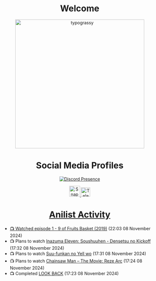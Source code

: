 <div align="center">

# Welcome
<a href="https://github.com/kawarimidoll/typograssy">
    <img alt="typograssy" src="https://typograssy.deno.dev/api?text=%E3%82%88%E3%81%86%E3%81%93%E3%81%9D%E3%81%BF%E3%81%AA%E3%81%95%E3%82%93%20-%20Sheby--&&l0=none&l1=82d9d0&l2=027353&l3=038c4c&l4=01402e&bg=none&frame=none&speed=100&comment=" width="421.99">
</a>

</div>

<div align="center">

# Social Media Profiles

[![Discord Presence](https://lanyard.cnrad.dev/api/612532963938271232)](https://discord.com/users/612532963938271232)


<a href="https://www.snapchat.com/add/a.sheby" title="Snapchat Profile">
    <img src="https://www.freepnglogos.com/uploads/snapchat-logo-png-0.png" width="35" alt="Snapchat Logo" />


<a href="https://t.me/ASheby" title="Telegram Profile">
    <img src="https://www.freepnglogos.com/uploads/telegram-logo-png-0.png" width="30" alt="Telegram Logo" />


</div>

<div align="center">

# Anilist Activity

</div>

<!-- ANILIST_ACTIVITY:start -->

-   📺 Watched episode 1 - 9 of [Fruits Basket (2019)](https://anilist.co/anime/105334) (22:03 08 November 2024)
-   📺 Plans to watch [Inazuma Eleven: Soushuuhen - Densetsu no Kickoff](https://anilist.co/anime/180804) (17:32 08 November 2024)
-   📺 Plans to watch [Suu-funkan no Yell wo](https://anilist.co/anime/173935) (17:31 08 November 2024)
-   📺 Plans to watch [Chainsaw Man – The Movie: Reze Arc](https://anilist.co/anime/171627) (17:24 08 November 2024)
-   📺 Completed [LOOK BACK](https://anilist.co/anime/174788) (17:23 08 November 2024)

<!-- ANILIST_ACTIVITY:end -->
